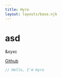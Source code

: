 ```yaml
---
title: Hyro
layout: layouts/base.njk
---
```


<h1>asd</h1>
&xyxc

[Github](https://github.com/xHyroM)

```js
// Hello, I'm Hyro
```